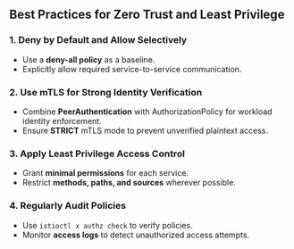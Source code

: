 
## **Best Practices for Zero Trust and Least Privilege**
### **1. Deny by Default and Allow Selectively**
- Use a **deny-all policy** as a baseline.
- Explicitly allow required service-to-service communication.

### **2. Use mTLS for Strong Identity Verification**
- Combine **PeerAuthentication** with AuthorizationPolicy for workload identity enforcement.
- Ensure **STRICT** mTLS mode to prevent unverified plaintext access.

### **3. Apply Least Privilege Access Control**
- Grant **minimal permissions** for each service.
- Restrict **methods, paths, and sources** wherever possible.

### **4. Regularly Audit Policies**
- Use `istioctl x authz check` to verify policies.
- Monitor **access logs** to detect unauthorized access attempts.
